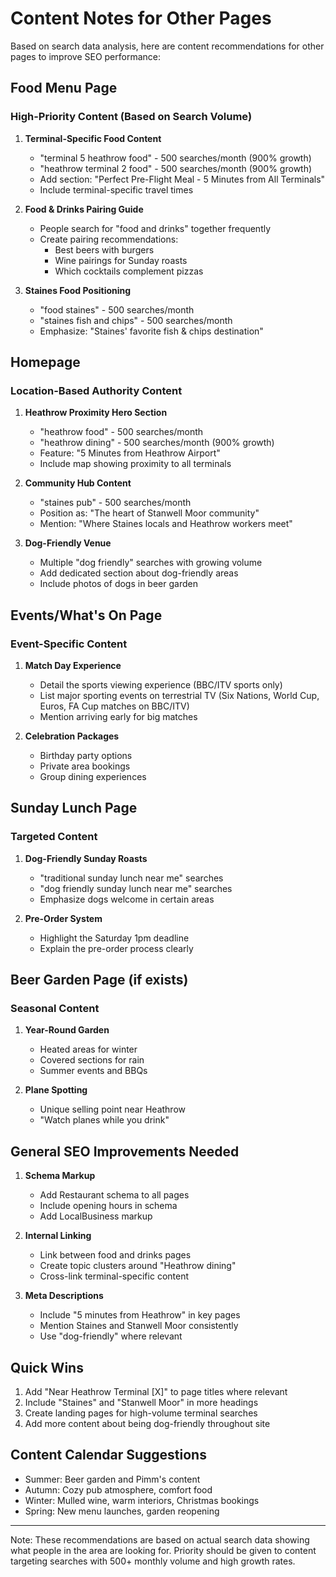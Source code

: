 # Content Notes for Other Pages

Based on search data analysis, here are content recommendations for other pages to improve SEO performance:

## Food Menu Page

### High-Priority Content (Based on Search Volume)
1. **Terminal-Specific Food Content**
   - "terminal 5 heathrow food" - 500 searches/month (900% growth)
   - "heathrow terminal 2 food" - 500 searches/month (900% growth)
   - Add section: "Perfect Pre-Flight Meal - 5 Minutes from All Terminals"
   - Include terminal-specific travel times

2. **Food & Drinks Pairing Guide**
   - People search for "food and drinks" together frequently
   - Create pairing recommendations:
     - Best beers with burgers
     - Wine pairings for Sunday roasts
     - Which cocktails complement pizzas

3. **Staines Food Positioning**
   - "food staines" - 500 searches/month
   - "staines fish and chips" - 500 searches/month
   - Emphasize: "Staines' favorite fish & chips destination"

## Homepage

### Location-Based Authority Content
1. **Heathrow Proximity Hero Section**
   - "heathrow food" - 500 searches/month
   - "heathrow dining" - 500 searches/month (900% growth)
   - Feature: "5 Minutes from Heathrow Airport"
   - Include map showing proximity to all terminals

2. **Community Hub Content**
   - "staines pub" - 500 searches/month
   - Position as: "The heart of Stanwell Moor community"
   - Mention: "Where Staines locals and Heathrow workers meet"

3. **Dog-Friendly Venue**
   - Multiple "dog friendly" searches with growing volume
   - Add dedicated section about dog-friendly areas
   - Include photos of dogs in beer garden

## Events/What's On Page

### Event-Specific Content
1. **Match Day Experience**
   - Detail the sports viewing experience (BBC/ITV sports only)
   - List major sporting events on terrestrial TV (Six Nations, World Cup, Euros, FA Cup matches on BBC/ITV)
   - Mention arriving early for big matches

2. **Celebration Packages**
   - Birthday party options
   - Private area bookings
   - Group dining experiences

## Sunday Lunch Page

### Targeted Content
1. **Dog-Friendly Sunday Roasts**
   - "traditional sunday lunch near me" searches
   - "dog friendly sunday lunch near me" searches
   - Emphasize dogs welcome in certain areas

2. **Pre-Order System**
   - Highlight the Saturday 1pm deadline
   - Explain the pre-order process clearly

## Beer Garden Page (if exists)

### Seasonal Content
1. **Year-Round Garden**
   - Heated areas for winter
   - Covered sections for rain
   - Summer events and BBQs

2. **Plane Spotting**
   - Unique selling point near Heathrow
   - "Watch planes while you drink"

## General SEO Improvements Needed

1. **Schema Markup**
   - Add Restaurant schema to all pages
   - Include opening hours in schema
   - Add LocalBusiness markup

2. **Internal Linking**
   - Link between food and drinks pages
   - Create topic clusters around "Heathrow dining"
   - Cross-link terminal-specific content

3. **Meta Descriptions**
   - Include "5 minutes from Heathrow" in key pages
   - Mention Staines and Stanwell Moor consistently
   - Use "dog-friendly" where relevant

## Quick Wins

1. Add "Near Heathrow Terminal [X]" to page titles where relevant
2. Include "Staines" and "Stanwell Moor" in more headings
3. Create landing pages for high-volume terminal searches
4. Add more content about being dog-friendly throughout site

## Content Calendar Suggestions

- Summer: Beer garden and Pimm's content
- Autumn: Cozy pub atmosphere, comfort food
- Winter: Mulled wine, warm interiors, Christmas bookings
- Spring: New menu launches, garden reopening

---

Note: These recommendations are based on actual search data showing what people in the area are looking for. Priority should be given to content targeting searches with 500+ monthly volume and high growth rates.